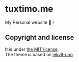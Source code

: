 # tuxtimo.me

My Personal website :cake: !

## Copyright and license

It is under [the MIT license](/LICENSE). <br>
The theme is based on [jekyll-uno](https://github.com/joshgerdes/jekyll-uno)
